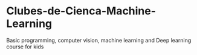 # Clubes-de-Cienca-Machine-Learning
Basic programming, computer vision, machine learning and Deep learning course for kids
